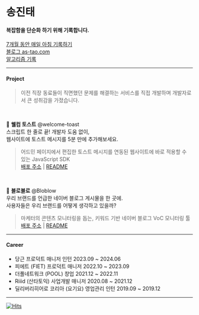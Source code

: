 # 송진태

#### 복잡함을 단순화 하기 위해 기록합니다.
[7개월 동안 매일 아침 기록하기](https://www.as-tao.com/all/review-w48)<br>
[블로그 as-tao.com](https://as-tao.com)<br>
[알고리즘 기록](https://jinttao.notion.site/1884196d295c8085a316d9d54ab4dc15?pvs=4)<br>

---
#### Project
> 이전 직장 동료들이 직면했던 문제를 해결하는 서비스를 직접 개발하며 개발자로서 큰 성취감을 가졌습니다.
<br>

🧱 **웰컴 토스트** @welcome-toast<br>
스크립트 한 줄로 끝! 개발자 도움 없이,<br>웹사이트에 토스트 메시지를 5분 만에 추가해보세요.

> 어드민 페이지에서 편집한 토스트 메시지를 연동된 웹사이트에 바로 적용할 수 있는 JavaScript SDK<br>
> [배포 주소](https://welcome-toast.com) | [README](https://github.com/welcome-toast/welcome-toast)

<br>

🧱 **블로블로** @Bloblow<br>
우리 브랜드를 언급한 네이버 블로그 게시물을 한 곳에.<br>사용자들은 우리 브랜드를 어떻게 생각하고 있을까?

> 마케터의 콘텐츠 모니터링을 돕는, 키워드 기반 네이버 블로그 VoC 모니터링 툴<br>
> [배포 주소](https://bloblow.netlify.app) | [README](https://github.com/welcome-toast/welcome-toast)

---

#### Career
- 당근 프로덕트 매니저 인턴 2023.09 ~ 2024.06
- 피에트 (FIET) 프로덕트 매니저 2022.10 ~ 2023.09
- 더풀네트워크 (POOL) 창업 2021.12 ~ 2022.11
- Riiid (산타토익) 사업개발 매니저 2020.08 ~ 2021.12
- 딜리버리히어로 코리아 (요기요) 영업관리 인턴 2019.09 ~ 2019.12

---
[![Hits](https://hits.seeyoufarm.com/api/count/incr/badge.svg?url=https%3A%2F%2Fgithub.com%2Fjin-ttao&count_bg=%23000000&title_bg=%23000000&icon=&icon_color=%23E7E7E7&title=hits&edge_flat=true)](https://hits.seeyoufarm.com)
